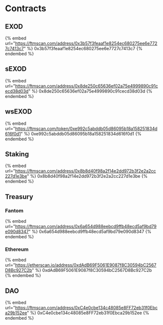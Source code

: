 # Contracts

## EXOD

{% embed url="https://ftmscan.com/address/0x3b57f3feaaf1e8254ec680275ee6e7727c7413c7" %}
0x3b57f3feaaf1e8254ec680275ee6e7727c7413c7
{% endembed %}

## sEXOD

{% embed url="https://ftmscan.com/address/0x8de250c65636ef02a75e4999890c91cecd38d03d" %}
0x8de250c65636ef02a75e4999890c91cecd38d03d
{% endembed %}

## wsEXOD

{% embed url="https://ftmscan.com/token/0xe992c5abddb05d86095b18a158251834d616f0d1" %}
0xe992c5abddb05d86095b18a158251834d616f0d1
{% endembed %}

## Staking

{% embed url="https://ftmscan.com/address/0x8b8d40f98a2f14e2dd972b3f2e2a2cc227d1e3be" %}
0x8b8d40f98a2f14e2dd972b3f2e2a2cc227d1e3be
{% endembed %}

## Treasury

### Fantom

{% embed url="https://ftmscan.com/address/0x6a654d988eebcd9ffb48ecd5af9bd79e090d8347" %}
0x6a654d988eebcd9ffb48ecd5af9bd79e090d8347
{% endembed %}

### Ethereum

{% embed url="https://etherscan.io/address/0xdAdB69F5061E9087f8C30594bC2567D8Bc927C2b" %}
0xdAdB69F5061E9087f8C30594bC2567D8Bc927C2b
{% endembed %}

## DAO

{% embed url="https://ftmscan.com/address/0xC4e0cbe134c48085e8FF72eb31f0Ebca29b152ee" %}
0xC4e0cbe134c48085e8FF72eb31f0Ebca29b152ee
{% endembed %}
